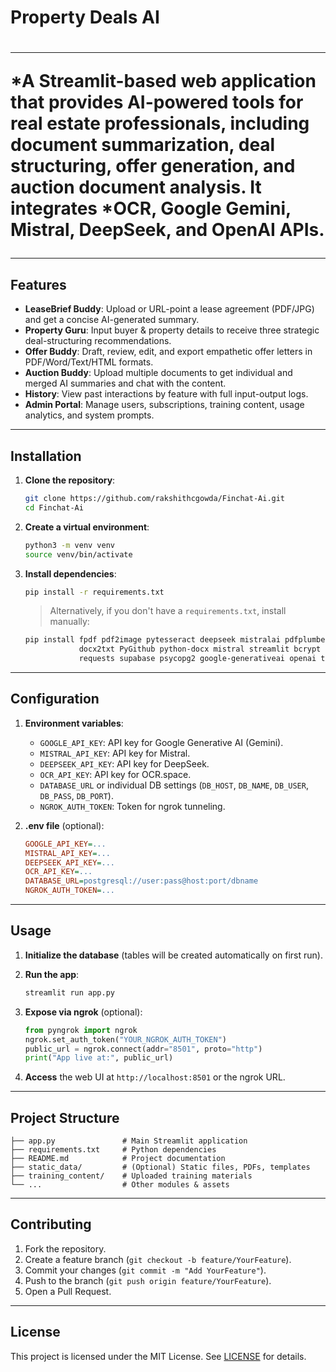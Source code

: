 <h1>Property Deals AI<h1/>

---

*A Streamlit-based web application that provides AI-powered tools for real estate professionals, including document summarization, deal structuring, offer generation, and auction document analysis. It integrates *OCR, Google Gemini, Mistral, DeepSeek, and OpenAI APIs.

---

## Features

* **LeaseBrief Buddy**: Upload or URL-point a lease agreement (PDF/JPG) and get a concise AI-generated summary.
* **Property Guru**: Input buyer & property details to receive three strategic deal-structuring recommendations.
* **Offer Buddy**: Draft, review, edit, and export empathetic offer letters in PDF/Word/Text/HTML formats.
* **Auction Buddy**: Upload multiple documents to get individual and merged AI summaries and chat with the content.
* **History**: View past interactions by feature with full input-output logs.
* **Admin Portal**: Manage users, subscriptions, training content, usage analytics, and system prompts.

---

## Installation

1. **Clone the repository**:

   ```bash
   git clone https://github.com/rakshithcgowda/Finchat-Ai.git
   cd Finchat-Ai
   ```

2. **Create a virtual environment**:

   ```bash
   python3 -m venv venv
   source venv/bin/activate
   ```

3. **Install dependencies**:

   ```bash
   pip install -r requirements.txt
   ```

   > Alternatively, if you don't have a `requirements.txt`, install manually:

   ```bash
   pip install fpdf pdf2image pytesseract deepseek mistralai pdfplumber pylovepdf \
               docx2txt PyGithub python-docx mistral streamlit bcrypt PyPDF2 streamlit-javascript \
               requests supabase psycopg2 google-generativeai openai torch torchvision pyngrok
   ```

---

## Configuration

1. **Environment variables**:

   * `GOOGLE_API_KEY`: API key for Google Generative AI (Gemini).
   * `MISTRAL_API_KEY`: API key for Mistral.
   * `DEEPSEEK_API_KEY`: API key for DeepSeek.
   * `OCR_API_KEY`: API key for OCR.space.
   * `DATABASE_URL` or individual DB settings (`DB_HOST`, `DB_NAME`, `DB_USER`, `DB_PASS`, `DB_PORT`).
   * `NGROK_AUTH_TOKEN`: Token for ngrok tunneling.

2. **.env file** (optional):

   ```ini
   GOOGLE_API_KEY=...
   MISTRAL_API_KEY=...
   DEEPSEEK_API_KEY=...
   OCR_API_KEY=...
   DATABASE_URL=postgresql://user:pass@host:port/dbname
   NGROK_AUTH_TOKEN=...
   ```

---

## Usage

1. **Initialize the database** (tables will be created automatically on first run).

2. **Run the app**:

   ```bash
   streamlit run app.py
   ```

3. **Expose via ngrok** (optional):

   ```python
   from pyngrok import ngrok
   ngrok.set_auth_token("YOUR_NGROK_AUTH_TOKEN")
   public_url = ngrok.connect(addr="8501", proto="http")
   print("App live at:", public_url)
   ```

4. **Access** the web UI at `http://localhost:8501` or the ngrok URL.

---

## Project Structure

```
├── app.py               # Main Streamlit application
├── requirements.txt     # Python dependencies
├── README.md            # Project documentation
├── static_data/         # (Optional) Static files, PDFs, templates
├── training_content/    # Uploaded training materials
└── ...                  # Other modules & assets
```

---

## Contributing

1. Fork the repository.
2. Create a feature branch (`git checkout -b feature/YourFeature`).
3. Commit your changes (`git commit -m "Add YourFeature"`).
4. Push to the branch (`git push origin feature/YourFeature`).
5. Open a Pull Request.

---

## License

This project is licensed under the MIT License. See [LICENSE](LICENSE) for details.
